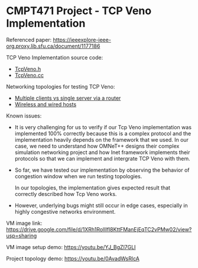 # CMPT471 Project - TCP Veno Implementation
Referenced paper: https://ieeexplore-ieee-org.proxy.lib.sfu.ca/document/1177186

TCP Veno Implementation source code: 
  - [TcpVeno.h](https://github.com/kutycoi123/inet/blob/cmpt471-project/src/inet/transportlayer/tcp/flavours/TcpVeno.h)
  - [TcpVeno.cc](https://github.com/kutycoi123/inet/blob/cmpt471-project/src/inet/transportlayer/tcp/flavours/TcpVeno.cc )

Networking topologies for testing TCP Veno:
  - [Multiple clients vs single server via a router](https://github.com/kutycoi123/inet/tree/cmpt471-project/cmpt471/MultipleClientsWithOneRouter)
  - [Wireless and wired hosts](https://github.com/kutycoi123/inet/tree/cmpt471-project/cmpt471/WirelessAndWiredHosts)

Known issues:
- It is very challenging for us to verify if our Tcp Veno implementation was implemented 100% correctly because this is a complex protocol and the implementation heavily 
depends on the framework that we used. In our case, we need to understand how OMNeT++ designs their complex simulation networking project and how Inet framework implements 
their protocols so that we can implement and intergrate TCP Veno with them. 
- So far, we have tested our implementation by observing the behavior of congestion window when we run testing topologies.

  In our topologies, the implementation gives expected result that correctly described how Tcp Veno works. 
- However, underlying bugs might still occur in edge cases, especially in highly congestive networks environment. 

VM image link: https://drive.google.com/file/d/1XRh1RolIIfl8KttFManEjEqTC2vPMw02/view?usp=sharing

VM image setup demo: https://youtu.be/YJ_BgZl7GLI

Project topology demo: https://youtu.be/0AvadWsRlcA
